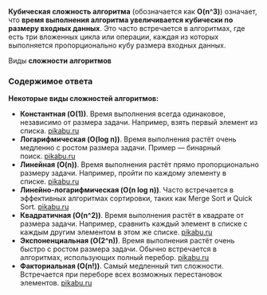 **Кубическая сложность алгоритма** (обозначается как **O(n^3)**) означает, что **время выполнения алгоритма увеличивается кубически по размеру входных данных**. Это часто встречается в алгоритмах, где есть три вложенных цикла или операции, каждая из которых выполняется пропорционально кубу размера входных данных.

Виды **сложности** **алгоритмов**
### Содержимое ответа
**Некоторые виды сложностей алгоритмов:**
- **Константная (O(1))**. Время выполнения всегда одинаковое, независимо от размера задачи. Например, взять первый элемент из списка. [pikabu.ru](https://pikabu.ru/story/slozhnost_algoritmov_prostyimi_slovami_12446913)
- **Логарифмическая (O(log n))**. Время выполнения растёт очень медленно с ростом размера задачи. Пример — бинарный поиск. [pikabu.ru](https://pikabu.ru/story/slozhnost_algoritmov_prostyimi_slovami_12446913)
- **Линейная (O(n))**. Время выполнения растёт прямо пропорционально размеру задачи. Например, пройти по каждому элементу в списке. [pikabu.ru](https://pikabu.ru/story/slozhnost_algoritmov_prostyimi_slovami_12446913)
- **Линейно-логарифмическая (O(n log n))**. Часто встречается в эффективных алгоритмах сортировки, таких как Merge Sort и Quick Sort. [pikabu.ru](https://pikabu.ru/story/slozhnost_algoritmov_prostyimi_slovami_12446913)
- **Квадратичная (O(n^2))**. Время выполнения растёт в квадрате от размера задачи. Например, сравнить каждый элемент в списке с каждым другим элементом в этом же списке. [pikabu.ru](https://pikabu.ru/story/slozhnost_algoritmov_prostyimi_slovami_12446913)
- **Экспоненциальная (O(2^n))**. Время выполнения растёт очень быстро с ростом размера задачи. Обычно встречается в алгоритмах, использующих полный перебор. [pikabu.ru](https://pikabu.ru/story/slozhnost_algoritmov_prostyimi_slovami_12446913)
- **Факториальная (O(n!))**. Самый медленный тип сложности. Встречается при переборе всех возможных перестановок элементов. [pikabu.ru](https://pikabu.ru/story/slozhnost_algoritmov_prostyimi_slovami_12446913)